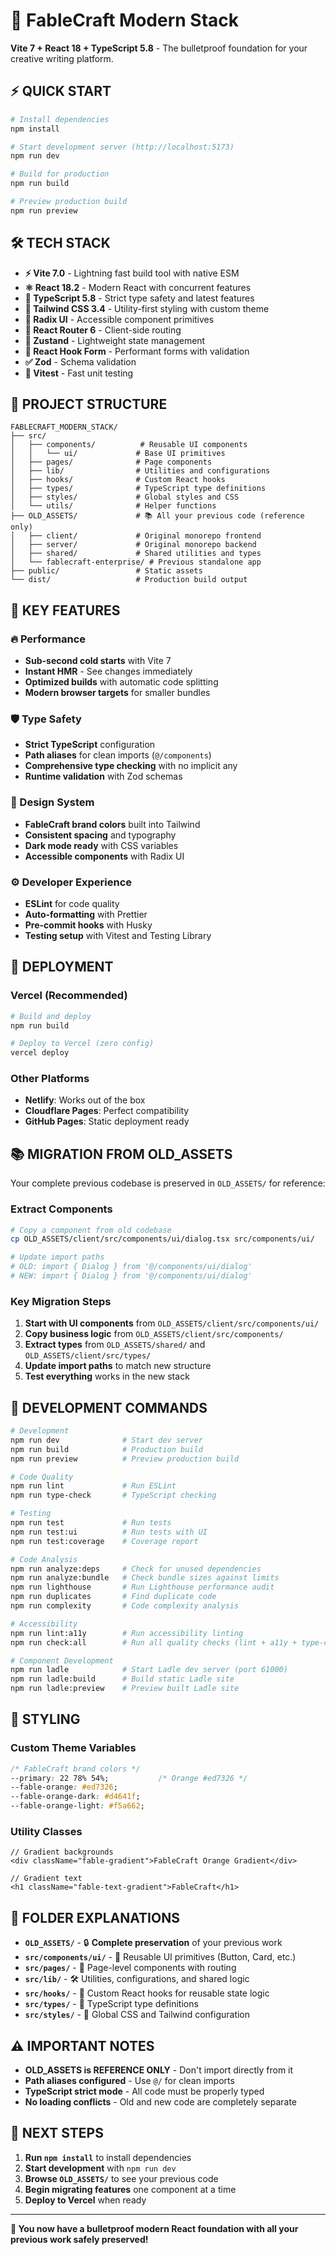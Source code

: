 # 🚀 FableCraft Modern Stack

**Vite 7 + React 18 + TypeScript 5.8** - The bulletproof foundation for your creative writing platform.

## ⚡ **QUICK START**

```bash
# Install dependencies
npm install

# Start development server (http://localhost:5173)
npm run dev

# Build for production
npm run build

# Preview production build
npm run preview
```

## 🛠️ **TECH STACK**

- **⚡ Vite 7.0** - Lightning fast build tool with native ESM
- **⚛️ React 18.2** - Modern React with concurrent features  
- **📘 TypeScript 5.8** - Strict type safety and latest features
- **🎨 Tailwind CSS 3.4** - Utility-first styling with custom theme
- **🧩 Radix UI** - Accessible component primitives
- **🔀 React Router 6** - Client-side routing
- **🏪 Zustand** - Lightweight state management
- **📝 React Hook Form** - Performant forms with validation
- **✅ Zod** - Schema validation
- **🧪 Vitest** - Fast unit testing

## 📁 **PROJECT STRUCTURE**

```
FABLECRAFT_MODERN_STACK/
├── src/
│   ├── components/          # Reusable UI components
│   │   └── ui/             # Base UI primitives
│   ├── pages/              # Page components
│   ├── lib/                # Utilities and configurations
│   ├── hooks/              # Custom React hooks
│   ├── types/              # TypeScript type definitions
│   ├── styles/             # Global styles and CSS
│   └── utils/              # Helper functions
├── OLD_ASSETS/             # 📚 All your previous code (reference only)
│   ├── client/             # Original monorepo frontend
│   ├── server/             # Original monorepo backend
│   ├── shared/             # Shared utilities and types
│   └── fablecraft-enterprise/ # Previous standalone app
├── public/                 # Static assets
└── dist/                   # Production build output
```

## 🎯 **KEY FEATURES**

### **🔥 Performance**
- **Sub-second cold starts** with Vite 7
- **Instant HMR** - See changes immediately
- **Optimized builds** with automatic code splitting
- **Modern browser targets** for smaller bundles

### **🛡️ Type Safety**
- **Strict TypeScript** configuration
- **Path aliases** for clean imports (`@/components`)
- **Comprehensive type checking** with no implicit any
- **Runtime validation** with Zod schemas

### **🎨 Design System**
- **FableCraft brand colors** built into Tailwind
- **Consistent spacing** and typography
- **Dark mode ready** with CSS variables
- **Accessible components** with Radix UI

### **⚙️ Developer Experience**
- **ESLint** for code quality
- **Auto-formatting** with Prettier
- **Pre-commit hooks** with Husky
- **Testing setup** with Vitest and Testing Library

## 🚀 **DEPLOYMENT**

### **Vercel (Recommended)**
```bash
# Build and deploy
npm run build

# Deploy to Vercel (zero config)
vercel deploy
```

### **Other Platforms**
- **Netlify**: Works out of the box
- **Cloudflare Pages**: Perfect compatibility  
- **GitHub Pages**: Static deployment ready

## 📚 **MIGRATION FROM OLD_ASSETS**

Your complete previous codebase is preserved in `OLD_ASSETS/` for reference:

### **Extract Components**
```bash
# Copy a component from old codebase
cp OLD_ASSETS/client/src/components/ui/dialog.tsx src/components/ui/

# Update import paths
# OLD: import { Dialog } from '@/components/ui/dialog'
# NEW: import { Dialog } from '@/components/ui/dialog'
```

### **Key Migration Steps**
1. **Start with UI components** from `OLD_ASSETS/client/src/components/ui/`
2. **Copy business logic** from `OLD_ASSETS/client/src/components/`
3. **Extract types** from `OLD_ASSETS/shared/` and `OLD_ASSETS/client/src/types/`
4. **Update import paths** to match new structure
5. **Test everything** works in the new stack

## 🔧 **DEVELOPMENT COMMANDS**

```bash
# Development
npm run dev              # Start dev server
npm run build            # Production build
npm run preview          # Preview production build

# Code Quality  
npm run lint             # Run ESLint
npm run type-check       # TypeScript checking

# Testing
npm run test             # Run tests
npm run test:ui          # Run tests with UI
npm run test:coverage    # Coverage report

# Code Analysis
npm run analyze:deps     # Check for unused dependencies
npm run analyze:bundle   # Check bundle sizes against limits
npm run lighthouse       # Run Lighthouse performance audit
npm run duplicates       # Find duplicate code
npm run complexity       # Code complexity analysis

# Accessibility
npm run lint:a11y        # Run accessibility linting
npm run check:all        # Run all quality checks (lint + a11y + type-check)

# Component Development
npm run ladle            # Start Ladle dev server (port 61000)
npm run ladle:build      # Build static Ladle site
npm run ladle:preview    # Preview built Ladle site
```

## 🎨 **STYLING**

### **Custom Theme Variables**
```css
/* FableCraft brand colors */
--primary: 22 78% 54%;           /* Orange #ed7326 */
--fable-orange: #ed7326;
--fable-orange-dark: #d4641f;
--fable-orange-light: #f5a662;
```

### **Utility Classes**
```tsx
// Gradient backgrounds
<div className="fable-gradient">FableCraft Orange Gradient</div>

// Gradient text
<h1 className="fable-text-gradient">FableCraft</h1>
```

## 📖 **FOLDER EXPLANATIONS**

- **`OLD_ASSETS/`** - 🔒 **Complete preservation** of your previous work
- **`src/components/ui/`** - 🧩 Reusable UI primitives (Button, Card, etc.)
- **`src/pages/`** - 📄 Page-level components with routing
- **`src/lib/`** - 🛠️ Utilities, configurations, and shared logic
- **`src/hooks/`** - 🎣 Custom React hooks for reusable state logic
- **`src/types/`** - 📘 TypeScript type definitions
- **`src/styles/`** - 🎨 Global CSS and Tailwind configuration

## ⚠️ **IMPORTANT NOTES**

- **OLD_ASSETS is REFERENCE ONLY** - Don't import directly from it
- **Path aliases configured** - Use `@/` for clean imports
- **TypeScript strict mode** - All code must be properly typed
- **No loading conflicts** - Old and new code are completely separate

## 🤝 **NEXT STEPS**

1. **Run `npm install`** to install dependencies
2. **Start development** with `npm run dev`
3. **Browse `OLD_ASSETS/`** to see your previous code
4. **Begin migrating features** one component at a time
5. **Deploy to Vercel** when ready

---

**🎉 You now have a bulletproof modern React foundation with all your previous work safely preserved!**